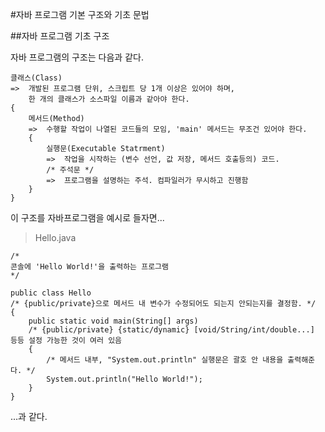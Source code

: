 #자바 프로그램 기본 구조와 기초 문법

##자바 프로그램 기초 구조


자바 프로그램의 구조는 다음과 같다.

```
클래스(Class)
=>  개발된 프로그램 단위, 스크립트 당 1개 이상은 있어야 하며, 
    한 개의 클래스가 소스파일 이름과 같아야 한다.
{
    메서드(Method)
    =>  수행할 작업이 나열된 코드들의 모임, 'main' 메서드는 무조건 있어야 한다.
    {
        실행문(Executable Statrment)
        =>  작업을 시작하는 (변수 선언, 값 저장, 메서드 호출등의) 코드.
        /* 주석문 */
        =>  프로그램을 설명하는 주석. 컴파일러가 무시하고 진행함
    }
}
```

이 구조를 자바프로그램을 예시로 들자면...

> Hello.java
```
/*
콘솔에 'Hello World!'을 출력하는 프로그램
*/

public class Hello
/* {public/private}으로 메서드 내 변수가 수정되어도 되는지 안되는지를 결정함. */
{
    public static void main(String[] args)
    /* {public/private} {static/dynamic} [void/String/int/double...] 등등 설정 가능한 것이 여러 있음
    {
        /* 메서드 내부, "System.out.println" 실행문은 괄호 안 내용을 출력해준다. */
        System.out.println("Hello World!");
    }
}
```

...과 같다.


